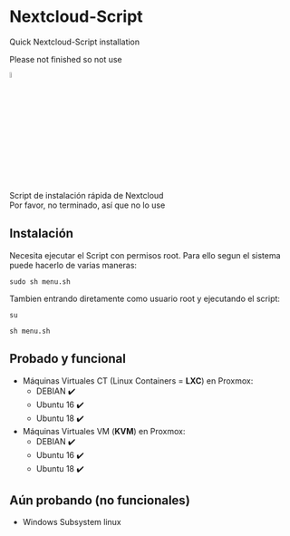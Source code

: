 # Nextcloud-Script
Quick Nextcloud-Script installation 


Please not finished so not use




<img src="https://images.emojiterra.com/twitter/v11/128px/1f1ea-1f1f8.png" alt="Flowers in Chania" width="5%">

Script de instalación rápida de Nextcloud<br>
Por favor, no terminado, así que no lo use

## Instalación

Necesita ejecutar el Script con permisos root. Para ello segun el sistema puede hacerlo de varias maneras:

```
sudo sh menu.sh
```

Tambien entrando diretamente como usuario root y ejecutando el script:

```
su
```
```
sh menu.sh
```


## Probado y funcional

- Máquinas Virtuales CT (Linux Containers = **LXC**) en Proxmox:
  - DEBIAN  :heavy_check_mark:
  - Ubuntu 16  :heavy_check_mark:
  - Ubuntu 18  :heavy_check_mark:
- Máquinas Virtuales VM (**KVM**) en Proxmox: 
  - DEBIAN  :heavy_check_mark:
  - Ubuntu 16  :heavy_check_mark:
  - Ubuntu 18  :heavy_check_mark:


## Aún probando (no funcionales)

- Windows Subsystem linux

